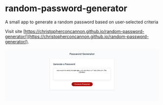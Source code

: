 # random-password-generator
A small app to generate a random password based on user-selected criteria

Visit site [https://christopherconcannon.github.io/random-password-generator/](https://christopherconcannon.github.io/random-password-generator/).

![Random Password Generator application screenshot](./random-password-generator.png)